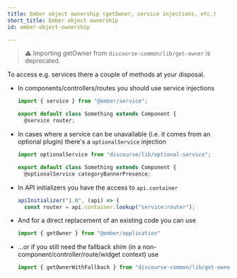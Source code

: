 ```yaml
---
title: Ember object ownership (getOwner, service injections, etc.)
short_title: Ember object ownership
id: ember-object-ownership

---
```

> :warning: Importing getOwner from `discourse-common/lib/get-owner` is deprecated.

To access e.g. services there a couple of methods at your disposal.

* In components/controllers/routes you should use service injections
  ```js
  import { service } from "@ember/service";

  export default class Something extends Component {
    @service router;
  ```
* In cases where a service can be unavailable (i.e. it comes from an optional plugin) there's a `optionalService` injection
  ```js
  import optionalService from "discourse/lib/optional-service";

  export default class Something extends Component {
    @optionalService categoryBannerPresence;
  ```
* In API initializers you have the access to `api.container`
  ```js
  apiInitializer("1.0", (api) => {
    const router = api.container.lookup("service:router");
  ```
* And for a direct replacement of an existing code you can use
  ```js
  import { getOwner } from "@ember/application"
  ```
* …or if you still need the fallback shim (in a non-component/controller/route/widget context) use
  ```js
  import { getOwnerWithFallback } from "discourse-common/lib/get-owner";
  ```
